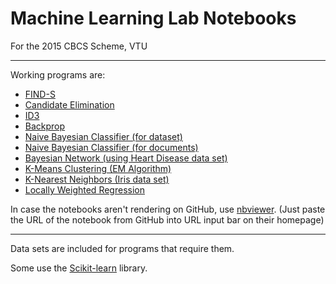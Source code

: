 # Machine Learning Lab Notebooks
For the 2015 CBCS Scheme, VTU

---
Working programs are:

- [FIND-S](https://github.com/pavanpej/ML-Lab/blob/master/pgm1.ipynb)
- [Candidate Elimination](https://github.com/pavanpej/ML-Lab/blob/master/pgm2.ipynb)
- [ID3](https://github.com/pavanpej/ML-Lab/blob/master/labpgm3.ipynb)
- [Backprop](https://github.com/pavanpej/ML-Lab/blob/master/annBackprop.ipynb)
- [Naive Bayesian Classifier (for dataset)](https://github.com/pavanpej/ML-Lab/blob/master/Prog5.ipynb)
- [Naive Bayesian Classifier (for documents)](https://github.com/pavanpej/ML-Lab/blob/master/Prog6-NaiveBayesianDoc.ipynb)
- [Bayesian Network (using Heart Disease data set)](https://github.com/pavanpej/ML-Lab/blob/master/Prog7-Bayesian.ipynb)
- [K-Means Clustering (EM Algorithm)](https://github.com/pavanpej/ML-Lab/blob/master/Prog8-kmeans.ipynb)
- [K-Nearest Neighbors (Iris data set)](https://github.com/pavanpej/ML-Lab/blob/master/lab9.py) 
- [Locally Weighted Regression](https://github.com/pavanpej/ML-Lab/blob/master/Prog10.ipynb)


In case the notebooks aren't rendering on GitHub, use [nbviewer](https://nbviewer.jupyter.org/).
(Just paste the URL of the notebook from GitHub into URL input bar on their homepage)

---
Data sets are included for programs that require them.

Some use the [Scikit-learn](http://scikit-learn.org/stable/) library.
